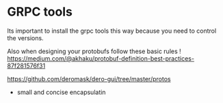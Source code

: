 # GRPC tools

Its important to install the grpc tools this way because you need to control the versions.

Also when designing your protobufs follow these basic rules !
https://medium.com/@akhaku/protobuf-definition-best-practices-87f281576f31

https://github.com/deromask/dero-gui/tree/master/protos
- small and concise encapsulatin
